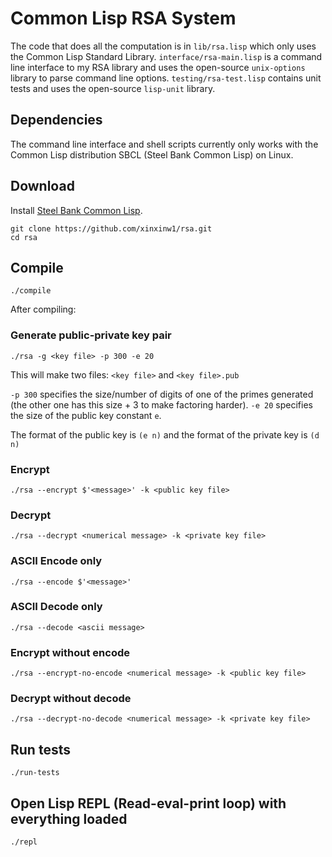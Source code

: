 # Common Lisp RSA System

The code that does all the computation is in `lib/rsa.lisp` which only uses the Common Lisp Standard Library. `interface/rsa-main.lisp` is a command line interface to my RSA library and uses the open-source `unix-options` library to parse command line options. `testing/rsa-test.lisp` contains unit tests and uses the open-source `lisp-unit` library.

## Dependencies

The command line interface and shell scripts currently only works with the Common Lisp distribution SBCL (Steel Bank Common Lisp) on Linux.

## Download

Install [Steel Bank Common Lisp](http://www.sbcl.org/).

`git clone https://github.com/xinxinw1/rsa.git`  
`cd rsa`

## Compile

`./compile`

After compiling:

### Generate public-private key pair

`./rsa -g <key file> -p 300 -e 20`

This will make two files: `<key file>` and `<key file>.pub`

`-p 300` specifies the size/number of digits of one of the primes generated (the other one has this size + 3 to make factoring harder). `-e 20` specifies the size of the public key constant `e`.

The format of the public key is `(e n)` and the format of the private key is `(d n)`

### Encrypt

`./rsa --encrypt $'<message>' -k <public key file>`

### Decrypt

`./rsa --decrypt <numerical message> -k <private key file>`

### ASCII Encode only

`./rsa --encode $'<message>'`

### ASCII Decode only

`./rsa --decode <ascii message>`

### Encrypt without encode

`./rsa --encrypt-no-encode <numerical message> -k <public key file>`

### Decrypt without decode

`./rsa --decrypt-no-decode <numerical message> -k <private key file>`

## Run tests

`./run-tests`

## Open Lisp REPL (Read-eval-print loop) with everything loaded

`./repl`

